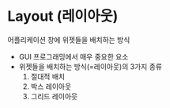 # Layout (레이아웃)
어플리케이션 창에 위젯들을 배치하는 방식

- GUI 프로그래밍에서 매우 중요한 요소
- 위젯들을 배치하는 방식(=레이아웃)의 3가지 종류
    1. 절대적 배치
    2. 박스 레이아웃
    3. 그리드 레이아웃
